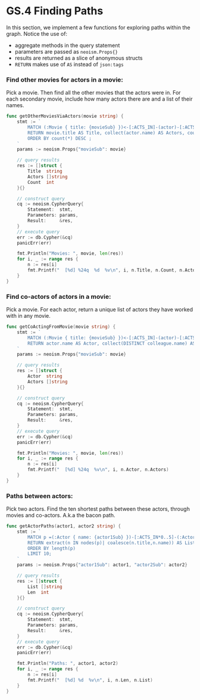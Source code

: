 GS.4 Finding Paths
==================

In this section, we implement a few functions for exploring paths within the graph.
Notice the use of:
 - aggregate methods in the query statement
 - parameters are passed as `neoism.Props{}`
 - results are returned as a slice of anonymous structs
 - `RETURN` makes use of `AS` instead of `json:tags`


### Find other movies for actors in a movie:

Pick a movie.
Then find all the other movies that the actors were in.
For each secondary movie, include how many actors there are
and a list of their names.

``` Go
func getOtherMoviesViaActors(movie string) {
	stmt := `
		MATCH (:Movie { title: {movieSub} })<-[:ACTS_IN]-(actor)-[:ACTS_IN]->(movie)
		RETURN movie.title AS Title, collect(actor.name) AS Actors, count(*) AS Count
		ORDER BY count(*) DESC ;
	`
	params := neoism.Props{"movieSub": movie}

	// query results
	res := []struct {
		Title  string
		Actors []string
		Count  int
	}{}

	// construct query
	cq := neoism.CypherQuery{
		Statement:  stmt,
		Parameters: params,
		Result:     &res,
	}
	// execute query
	err := db.Cypher(&cq)
	panicErr(err)

	fmt.Println("Movies: ", movie, len(res))
	for i, _ := range res {
		n := res[i]
		fmt.Printf("  [%d] %24q  %d  %v\n", i, n.Title, n.Count, n.Actors)
	}
}
```

### Find co-actors of actors in a movie:

Pick a movie.
For each actor,
return a unique list of actors they have worked with
in any movie.

``` Go
func getCoActingFromMovie(movie string) {
	stmt := `
		MATCH (:Movie { title: {movieSub} })<-[:ACTS_IN]-(actor)-[:ACTS_IN]->(movie)<-[:ACTS_IN]-(colleague)
		RETURN actor.name AS Actor, collect(DISTINCT colleague.name) AS Actors;
	`
	params := neoism.Props{"movieSub": movie}

	// query results
	res := []struct {
		Actor  string
		Actors []string
	}{}

	// construct query
	cq := neoism.CypherQuery{
		Statement:  stmt,
		Parameters: params,
		Result:     &res,
	}
	// execute query
	err := db.Cypher(&cq)
	panicErr(err)

	fmt.Println("Movies: ", movie, len(res))
	for i, _ := range res {
		n := res[i]
		fmt.Printf("  [%d] %24q  %v\n", i, n.Actor, n.Actors)
	}
}
```

### Paths between actors:

Pick two actors.
Find the ten shortest paths between these actors,
through movies and co-actors.
A.k.a the bacon path.

``` Go
func getActorPaths(actor1, actor2 string) {
	stmt := `
		MATCH p =(:Actor { name: {actor1Sub} })-[:ACTS_IN*0..5]-(:Actor { name: {actor2Sub} })
		RETURN extract(n IN nodes(p)| coalesce(n.title,n.name)) AS List, length(p) AS Len
		ORDER BY length(p)
		LIMIT 10;
	`
	params := neoism.Props{"actor1Sub": actor1, "actor2Sub": actor2}

	// query results
	res := []struct {
		List []string
		Len  int
	}{}

	// construct query
	cq := neoism.CypherQuery{
		Statement:  stmt,
		Parameters: params,
		Result:     &res,
	}
	// execute query
	err := db.Cypher(&cq)
	panicErr(err)

	fmt.Println("Paths: ", actor1, actor2)
	for i, _ := range res {
		n := res[i]
		fmt.Printf("  [%d] %d  %v\n", i, n.Len, n.List)
	}
}
```
